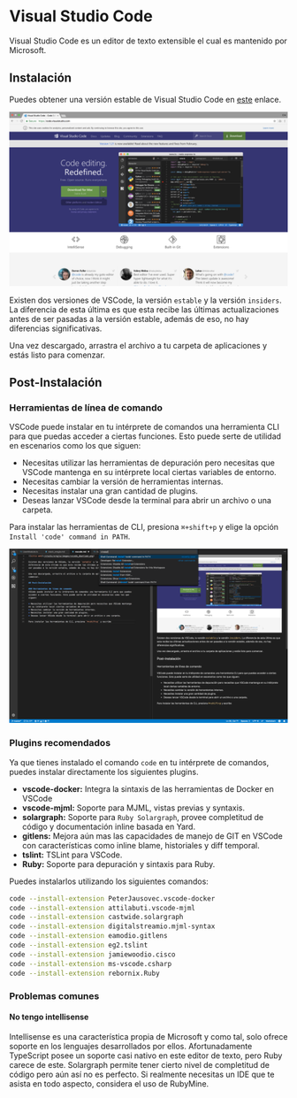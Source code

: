 # Visual Studio Code
Visual Studio Code es un editor de texto extensible el cual es mantenido por Microsoft.

## Instalación
Puedes obtener una versión estable de Visual Studio Code en 
[este](https://code.visualstudio.com/) enlace. 

![sitio web](/stacks/eregla/images/vscode_download.png)

Existen dos versiones de VSCode, la versión `estable` y la versión `insiders`. La 
diferencia de esta última es que esta recibe las últimas actualizaciones antes de 
ser pasadas a la versión estable, además de eso, no hay diferencias significativas.

Una vez descargado, arrastra el archivo a tu carpeta de aplicaciones y estás listo para
comenzar.

## Post-Instalación

### Herramientas de línea de comando
VSCode puede instalar en tu intérprete de comandos una herramienta CLI para que puedas
acceder a ciertas funciones. Esto puede serte de utilidad en escenarios como los que
siguen:

* Necesitas utilizar las herramientas de depuración pero necesitas que VSCode mantenga
en su intérprete local ciertas variables de entorno.
* Necesitas cambiar la versión de herramientas internas.
* Necesitas instalar una gran cantidad de plugins.
* Deseas lanzar VSCode desde la terminal para abrir un archivo o una carpeta.

Para instalar las herramientas de CLI, presiona `⌘+shift+p` y elige la opción 
`Install 'code' command in PATH`.

![instalación cli](/stacks/eregla/images/vscode_install_cli.png)

### Plugins recomendados

Ya que tienes instalado el comando `code` en tu intérprete de comandos, puedes instalar
directamente los siguientes plugins.

* **vscode-docker:** Integra la sintaxis de las herramientas de Docker en VSCode
* **vscode-mjml:** Soporte para MJML, vistas previas y syntaxis.
* **solargraph:** Soporte para `Ruby Solargraph`, provee completitud de código y 
documentación inline basada en Yard.
* **gitlens:** Mejora aún mas las capacidades de manejo de GIT en VSCode con 
características como inline blame, historiales y diff temporal.
* **tslint:** TSLint para VSCode.
* **Ruby:** Soporte para depuración y sintaxis para Ruby.

Puedes instalarlos utilizando los siguientes comandos:
```zsh
code --install-extension PeterJausovec.vscode-docker 
code --install-extension attilabuti.vscode-mjml 
code --install-extension castwide.solargraph
code --install-extension digitalstreamio.mjml-syntax
code --install-extension eamodio.gitlens
code --install-extension eg2.tslint
code --install-extension jamiewoodio.cisco
code --install-extension ms-vscode.csharp
code --install-extension rebornix.Ruby
```

### Problemas comunes
#### No tengo intellisense
Intellisense es una característica propia de Microsoft y como tal, solo ofrece soporte
en los lenguajes desarrollados por ellos. Afortunadamente TypeScript posee un soporte
casi nativo en este editor de texto, pero Ruby carece de este. Solargraph permite
tener cierto nivel de completitud de código pero aún así no es perfecto. Si
realmente necesitas un IDE que te asista en todo aspecto, considera el uso de RubyMine.